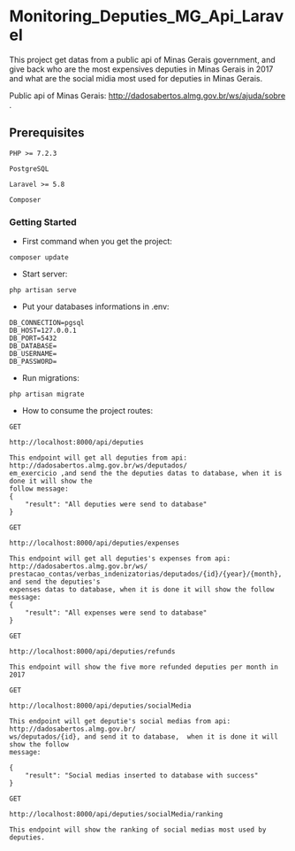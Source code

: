 # Monitoring_Deputies_MG_Api_Laravel

This project get datas from a public api of Minas Gerais government, and give back who are the most expensives deputies in Minas Gerais in 2017 and what are the social midia most used for deputies in Minas Gerais.

Public api of Minas Gerais: http://dadosabertos.almg.gov.br/ws/ajuda/sobre .

## Prerequisites

```
PHP >= 7.2.3
```

```
PostgreSQL
```

```
Laravel >= 5.8
```

```
Composer
```


### Getting Started

- First command when you get the project: 
```
composer update
```
- Start server:
```
php artisan serve
```
- Put your databases informations in .env:

```
DB_CONNECTION=pgsql
DB_HOST=127.0.0.1
DB_PORT=5432
DB_DATABASE=
DB_USERNAME=
DB_PASSWORD=
```

- Run migrations:

```
php artisan migrate
```

- How to consume the project routes: 

```
GET
```
```
http://localhost:8000/api/deputies
```
```
This endpoint will get all deputies from api: http://dadosabertos.almg.gov.br/ws/deputados/
em_exercicio ,and send the the deputies datas to database, when it is done it will show the
follow message:
{
    "result": "All deputies were send to database"
}
```

```
GET
```
```
http://localhost:8000/api/deputies/expenses
```
```
This endpoint will get all deputies's expenses from api: http://dadosabertos.almg.gov.br/ws/
prestacao_contas/verbas_indenizatorias/deputados/{id}/{year}/{month}, and send the deputies's
expenses datas to database, when it is done it will show the follow message:
{
    "result": "All expenses were send to database"
}
```

```
GET
```
```
http://localhost:8000/api/deputies/refunds
```
```
This endpoint will show the five more refunded deputies per month in 2017
```

```
GET
```
```
http://localhost:8000/api/deputies/socialMedia
```
```
This endpoint will get deputie's social medias from api: http://dadosabertos.almg.gov.br/
ws/deputados/{id}, and send it to database,  when it is done it will show the follow
message:

{
    "result": "Social medias inserted to database with success"
}
```


```
GET
```
```
http://localhost:8000/api/deputies/socialMedia/ranking
```
```
This endpoint will show the ranking of social medias most used by deputies. 
```
